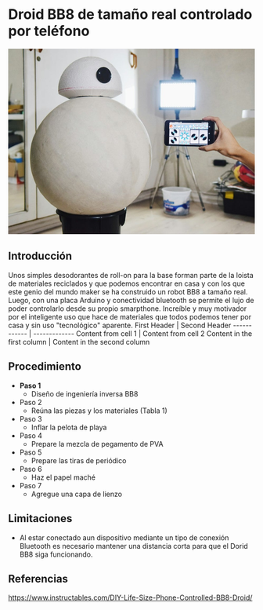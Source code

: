 # Droid BB8 de tamaño real controlado por teléfono
![Screenshot](F3UBSNKIJUCR6FV.jpg)
## Introducción
Unos simples desodorantes de roll-on para la base forman parte de la loista de materiales reciclados y que podemos encontrar en casa y con los que este genio del mundo maker se ha construido un robot BB8 a tamaño real. Luego, con una placa Arduino y conectividad bluetooth se permite el lujo de poder controlarlo desde su propio smarpthone. Increíble y muy motivador por el inteligente uso que hace de materiales que todos podemos tener por casa y sin uso "tecnológico" aparente.
First Header | Second Header
------------ | -------------
Content from cell 1 | Content from cell 2
Content in the first column | Content in the second column
## Procedimiento
* **Paso 1**
  * Diseño de ingeniería inversa BB8
* Paso 2
  * Reúna las piezas y los materiales (Tabla 1)
* Paso 3
  * Inflar la pelota de playa
* Paso 4
  * Prepare la mezcla de pegamento de PVA
* Paso 5
  * Prepare las tiras de periódico
* Paso 6
  * Haz el papel maché
* Paso 7
  * Agregue una capa de lienzo
## Limitaciones
* Al estar conectado aun dispositivo mediante un tipo de conexión Bluetooth es necesario mantener una distancia corta para que el Dorid BB8 siga funcionando.
## Referencias
https://www.instructables.com/DIY-Life-Size-Phone-Controlled-BB8-Droid/ 
